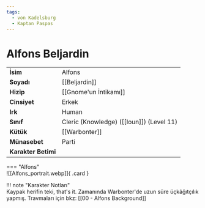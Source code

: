 ```yaml
---
tags:
  - von Kadelsburg
  - Kaptan Paspas
---  
```

# Alfons Beljardin  
  
<div class="grid" markdown>  
  
|  |  |  
|---|---|  
| **İsim** | Alfons |  
| **Soyadı** | [[Beljardin]] |  
| **Hizip** | [[Gnome'un İntikamı]] |  
| **Cinsiyet** | Erkek |  
| **Irk** | Human |  
| **Sınıf** | Cleric (Knowledge) ([[Ioun]]) (Level 11) |  
| **Kütük** | [[Warbonter]] |  
| **Münasebet** | Parti |  
| **Karakter Betimi** |  |  
  
  
=== "Alfons"  
	![[Alfons_portrait.webp]]{ .card }  
  
</div>  
  
!!! note "Karakter Notları"  
	Kaypak herifin teki, that's it. Zamanında Warbonter'de uzun süre üçkâğıtçılık yapmış. Travmaları için bkz: [[00 - Alfons Background]]  
	